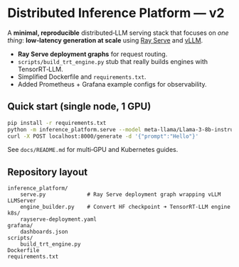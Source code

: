 # Distributed Inference Platform — v2

A **minimal, reproducible** distributed‑LLM serving stack that focuses on *one thing*: **low‑latency generation at scale** using [Ray Serve] and [vLLM].


* **Ray Serve deployment graphs** for request routing.
* `scripts/build_trt_engine.py` stub that really builds engines with TensorRT‑LLM.
* Simplified Dockerfile and `requirements.txt`.
* Added Prometheus + Grafana example configs for observability.

## Quick start (single node, 1 GPU)

```bash
pip install -r requirements.txt
python -m inference_platform.serve --model meta-llama/Llama-3-8b-instruct
curl -X POST localhost:8000/generate -d '{"prompt":"Hello"}'
```

See `docs/README.md` for multi‑GPU and Kubernetes guides.

## Repository layout

```
inference_platform/
    serve.py             # Ray Serve deployment graph wrapping vLLM LLMServer
    engine_builder.py    # Convert HF checkpoint ➜ TensorRT‑LLM engine
k8s/
    rayserve-deployment.yaml
grafana/
    dashboards.json
scripts/
    build_trt_engine.py
Dockerfile
requirements.txt
```

[Ray Serve]: https://docs.ray.io/en/latest/serve/index.html
[vLLM]: https://github.com/vllm-project/vllm